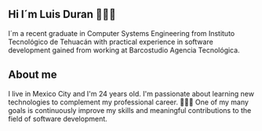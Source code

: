 ## Hi I´m Luis Duran 👨🏽‍💻

I´m a recent graduate in Computer Systems Engineering from Instituto Tecnológico de Tehuacán with practical experience in software development gained from working at Barcostudio Agencia Tecnológica.

## About me 

I live in Mexico City and I'm 24 years old. I'm passionate about learning new technologies to complement my professional career. 👨🏽‍💻 One of my many goals is continuously improve my skills and meaningful contributions to the field of software development.
<!-- 
**THB-L85/THB-L85** is a ✨ _special_ ✨ repository because its `README.md` (this file) appears on your GitHub profile.

Here are some ideas to get you started:

- 🔭 I’m currently working on ...
- 🌱 I’m currently learning ...
- 👯 I’m looking to collaborate on ...
- 🤔 I’m looking for help with ...
- 💬 Ask me about ...
- 📫 How to reach me: ...
- 😄 Pronouns: ...
- ⚡ Fun fact: ...
-->
